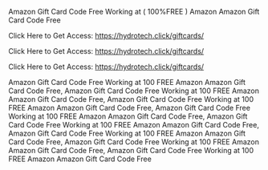 Amazon Gift Card Code Free Working at ( 100%FREE ) Amazon Amazon Gift Card Code Free

Click Here to Get Access: https://hydrotech.click/giftcards/

Click Here to Get Access: https://hydrotech.click/giftcards/

Click Here to Get Access: https://hydrotech.click/giftcards/

Amazon Gift Card Code Free Working at 100 FREE Amazon Amazon Gift Card Code Free, Amazon Gift Card Code Free Working at 100 FREE Amazon Amazon Gift Card Code Free, Amazon Gift Card Code Free Working at 100 FREE Amazon Amazon Gift Card Code Free, Amazon Gift Card Code Free Working at 100 FREE Amazon Amazon Gift Card Code Free, Amazon Gift Card Code Free Working at 100 FREE Amazon Amazon Gift Card Code Free, Amazon Gift Card Code Free Working at 100 FREE Amazon Amazon Gift Card Code Free, Amazon Gift Card Code Free Working at 100 FREE Amazon Amazon Gift Card Code Free, Amazon Gift Card Code Free Working at 100 FREE Amazon Amazon Gift Card Code Free
